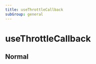 ```yaml
---
title: useThrottleCallback
subGroup: general
---
```


# useThrottleCallback


## Normal

<Demo src="./demos/normal.tsx" />

